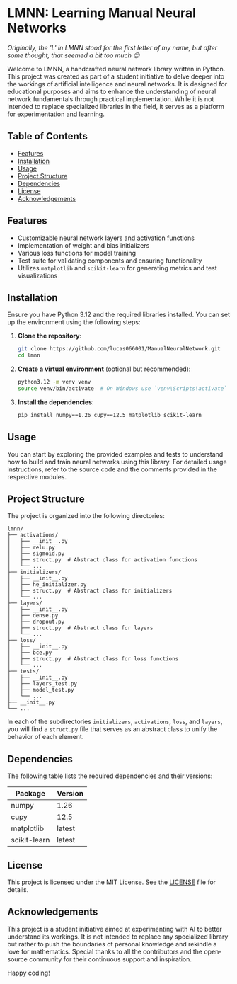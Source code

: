 # LMNN: Learning Manual Neural Networks

*Originally, the 'L' in LMNN stood for the first letter of my name, but after some thought, that seemed a bit too much 😉*

Welcome to LMNN, a handcrafted neural network library written in Python. This project was created as part of a student initiative to delve deeper into the workings of artificial intelligence and neural networks. It is designed for educational purposes and aims to enhance the understanding of neural network fundamentals through practical implementation. While it is not intended to replace specialized libraries in the field, it serves as a platform for experimentation and learning.

## Table of Contents
- [Features](#features)
- [Installation](#installation)
- [Usage](#usage)
- [Project Structure](#project-structure)
- [Dependencies](#dependencies)
- [License](#license)
- [Acknowledgements](#acknowledgements)

## Features
- Customizable neural network layers and activation functions
- Implementation of weight and bias initializers
- Various loss functions for model training
- Test suite for validating components and ensuring functionality
- Utilizes `matplotlib` and `scikit-learn` for generating metrics and test visualizations

## Installation

Ensure you have Python 3.12 and the required libraries installed. You can set up the environment using the following steps:

1. **Clone the repository**:
    ```bash
    git clone https://github.com/lucas066001/ManualNeuralNetwork.git
    cd lmnn
    ```

2. **Create a virtual environment** (optional but recommended):
    ```bash
    python3.12 -m venv venv
    source venv/bin/activate  # On Windows use `venv\Scripts\activate`
    ```

3. **Install the dependencies**:
    ```bash
    pip install numpy==1.26 cupy==12.5 matplotlib scikit-learn
    ```

## Usage

You can start by exploring the provided examples and tests to understand how to build and train neural networks using this library. For detailed usage instructions, refer to the source code and the comments provided in the respective modules.

## Project Structure

The project is organized into the following directories:

```
lmnn/
├── activations/
│   ├── __init__.py
│   ├── relu.py
│   ├── sigmoid.py
│   ├── struct.py  # Abstract class for activation functions
│   └── ...
├── initializers/
│   ├── __init__.py
│   ├── he_initializer.py
│   ├── struct.py  # Abstract class for initializers
│   └── ...
├── layers/
│   ├── __init__.py
│   ├── dense.py
│   ├── dropout.py
│   ├── struct.py  # Abstract class for layers
│   └── ...
├── loss/
│   ├── __init__.py
│   ├── bce.py
│   ├── struct.py  # Abstract class for loss functions
│   └── ...
├── tests/
│   ├── __init__.py
│   ├── layers_test.py
│   ├── model_test.py
│   └── ...
├── __init__.py
└── ...
```

In each of the subdirectories `initializers`, `activations`, `loss`, and `layers`, you will find a `struct.py` file that serves as an abstract class to unify the behavior of each element.

## Dependencies

The following table lists the required dependencies and their versions:

| Package       | Version  |
|---------------|----------|
| numpy         | 1.26     |
| cupy          | 12.5     |
| matplotlib    | latest   |
| scikit-learn  | latest   |

## License

This project is licensed under the MIT License. See the [LICENSE](LICENSE) file for details.

## Acknowledgements

This project is a student initiative aimed at experimenting with AI to better understand its workings. It is not intended to replace any specialized library but rather to push the boundaries of personal knowledge and rekindle a love for mathematics. Special thanks to all the contributors and the open-source community for their continuous support and inspiration.

Happy coding!